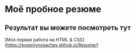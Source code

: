 # Моё пробное резюме

## Результат вы можете посмотреть тут

 [Моя первая работа на HTML & CSS]   (https://evgeniynosachev.github.io/Resume/)
